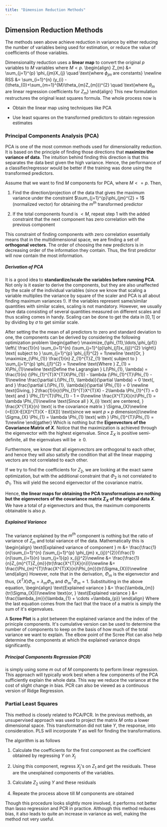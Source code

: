 ```yaml
---
title: "Dimension Reduction Methods"
---
```


## Dimension Reduction Methods

The methods seen above achieve reduction in variance by either reducing the number of variables being used for estimation, or reduce the value of coefficients of those variables.

Dimensionality reduction uses a **linear map** to convert the original $p$ variables to $M$ variables where $M < p$.
\begin{align}
        Z_{m} &= \sum_{j=1}^{p} \phi_{jm}X_{j} \quad \text{where $\phi_{jm}$ are constants} \newline
        RSS &= \sum_{i=1}^{n} (y_{i} - (\theta_{0}+\sum_{m=1}^{M}\theta_{m}Z_{m}))^{2} \quad \text{where $\theta_{m}$ are linear regression coefficients for $Z_{m}$}
    \end{align}
This new formulation restructures the original least squares formula. The whole process now is

-   Obtain the linear map using techniques like PCA

-   Use least squares on the transformed predictors to obtain regression estimates

### Principal Components Analysis (PCA)

PCA is one of the most common methods used for dimensionality reduction. It is based on the principle of finding those directions that **maximize the variance of data**. The intuition behind finding this direction is that this separates the data best given the high variance. Hence, the performance of a classifier/regressor would be better if the training was done using the transformed predictors.


Assume that we want to find $M$ components for PCA, where $M <= p$. Then,

1.  Find the direction/projection of the data that gives the maximum variance under the constraint $\sum_{j=1}^{p}\phi_{jm}^{2} = 1$ (normalized vector) for obtaining the $m^{th}$ transformed predictor

2.  If the total components found is $< M$, repeat step 1 with the added constraint that the next component has zero correlation with the previous component

This constraint of finding components with zero correlation essentially means that in the multidimensional space, we are finding a set of **orthogonal vectors**. The order of choosing the new predictors is in decreasing order of the information they contain. Thus, the first predictor will now contain the most information.


##### Derivation of PCA

It is a good idea to **standardize/scale the variables before running PCA**. Not only is it easier to derive the components, but they are also unaffected by the scale of the individual variables (since we know that scaling a variable multiplies the variance by square of the scaler and PCA is all about finding maximum variances !). If the variables represent same/similar quantities with similar scales, scaling is not mandatory. However, we usually have data consisting of several quantities measured on different scales and thus scaling comes in handy. Scaling can be done to get the data in $[0,1]$ or by dividing by $\sigma$ to get similar scale.


After setting the the mean of all predictors to zero and standard deviation to one, the components can be derived by considering the following optimization problem
\begin{gather}
        \maximize_{\phi_{11},\ldots,\phi_{p1}} \left\\{ \frac{1}{n} \sum_{i=1}^{n} (\sum_{j=1}^{p}\phi_{j1}x_{ij})^{2} \right\\} \text{ subject to } \sum_{j=1}^{p} \phi_{j1}^{2} = 1\newline
        \text{Or, } \maximize_{\Phi_{1}} \frac{1}{n} Z_{1}^{T}Z_{1} \text{ subject to } \sum_{j=1}^{p} \phi_{j1}^{2} = 1\newline
        \text{Where } Z_{1} = X\Phi_{1}\newline
        \text{Define the Lagrangian } L(\Phi_{1}, \lambda) = \frac{1}{n} (\Phi_{1}^{T}X^{T}X\Phi_{1}) - \lambda (\Phi_{1}^{T}\Phi_{1} - 1)\newline
        \frac{\partial L(\Phi_{1}, \lambda)}{\partial \lambda} = 0 \text{, and } \frac{\partial L(\Phi_{1}, \lambda)}{\partial \Phi_{1}} = 0 \newline
        \text{Giving, } 2\frac{1}{n}(\Phi_{1}^{T}X^{T}X) - 2\lambda \Phi_{1}^{T} = 0 \text{ and } \Phi_{1}^{T}\Phi_{1} - 1 = 0\newline
        \frac{X^{T}X}{n}\Phi_{1} = \lambda \Phi_{1}\newline
        \text{Since all } X_{i} \text{ are centered, } \frac{X^{T}X}{n} \text{ is the covariance matrix } \Sigma_{X}\newline
         (=E[(X-E[X])^{T}(X - E[X])] \text{since we want $p\times p$ dimension})\newline
        \Sigma_{X} \Phi_{1} = \lambda \Phi_{1} \text{ with } \Phi_{1}^{T}\Phi_{1} = 1\newline
    \end{gather}
Which is nothing but the **Eigenvectors of the Covariance Matrix of $X$**. Notice that the maximization is achieved through the eigenvector with the highest eigenvalue. Since $\Sigma_{X}$ is positive semi-definite, all the eigenvalues will be $\geq 0$.

Furthermore, we know that all eigenvectors are orthogonal to each other, and hence they will also satisfy the condition that all the linear mapping vectors are not correlated to each other.

If we try to find the coefficients for $Z_{2}$, we are looking at the exact same optimization, but with the additional constraint that $\Phi_{2}$ is not correlated to $\Phi_{1}$. This will yield the second eigenvector of the covariance matrix.

Hence, **the linear maps for obtaining the PCA transformations are nothing but the eigenvectors of the covariance matrix $\Sigma_{X}$ of the original data $X$**. We have a total of $p$ eigenvectors and thus, the maximum components obtainable is also $p$.

##### Explained Variance

The variance explained by the $m^{th}$ component is nothing but the ratio of variance of $Z_{m}$ and total variance of the data. Mathematically this is
\begin{align}
        \text{Explained variance of component } m &= \frac{\frac{1}{n}\sum_{i=1}^{n} (\sum_{j=1}^{p} \phi_{jm} x_{ij})^{2}}{\frac{1}{n}\sum_{i=1}{n} \sum_{j=1}{p} x_{ij}^2}\newline
                &= \frac{\frac{1}{n}Z_{m}^{T}Z_{m}}{tr(\frac{X^{T}X}{n})}\newline
                &= \frac{\Phi_{m}^{T}\frac{X^{T}X}{n}\Phi_{m}}{tr(\Sigma_{X})}\newline
    \end{align}
However, note that in the derivation, $\Phi_{m}$ is the eigenvector and thus, $(X^{T}X)\Phi_{m} = \lambda_{m}\Phi_{m}$ and $\Phi_{m}^{T}\Phi_{m} = 1$. Substituiting in the above equation,
\begin{align}
        \text{Explained variance } &= \frac{\lambda_{m}}{tr(\Sigma_{X})}\newline
        \text{or, } \text{Explained variance } &= \frac{\lambda_{m}}{\lambda_{1} + \cdots +\lambda_{p}}
    \end{align}
Where the last equation comes from the fact that the trace of a matrix is simply the sum of it's eigenvalues.

A **Scree Plot** is a plot between the explained variance and the index of the prinicple components. It's cumulative version can be used to determine the number of components to keep on the basis of how much of the total variance we want to explain. The elbow point of the Scree Plot can also help determine the components at which the explained variance drops significantly.

##### Principal Components Regression (PCR)

is simply using some $m$ out of $M$ components to perform linear regression. This approach will typically work best when a few components of the PCA sufficiently explain the whole data. This way we reduce the variance at the cost of slight change in bias. PCR can also be viewed as a continuous version of Ridge Regression.

### Partial Least Squares

This method is closely related to PCA/PCR. In the previous methods, an unsupervised approach was used to project the matrix $M$ onto a lower dimensional space. This transformation did not take $Y$, the response, into consideration. PLS will incorporate $Y$ as well for finding the transformations.

The algorithm is as follows

1.  Calculate the coefficients for the first component as the coefficient obtained by regressing $Y$ on $X_{j}$

2.  Using this component, regress $X_{j}$'s on $Z_{1}$ and get the residuals. These are the unexplained components of the variables.

3.  Calculate $Z_{2}$ using $Y$ and these residuals

4.  Repeate the process above till $M$ components are obtained

Though this procedure looks slightly more involved, it performs not better than lasso regression and PCR in practice. Although this method reduces bias, it also leads to quite an increase in variance as well, making the method not very useful.
